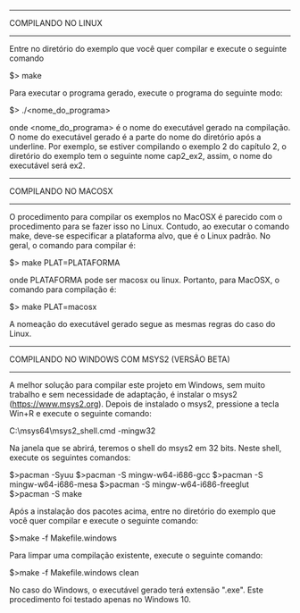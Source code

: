 *******************
COMPILANDO NO LINUX
*******************

Entre no diretório do exemplo que você quer compilar e execute o seguinte comando

$> make

Para executar o programa gerado, execute o programa do seguinte modo:

$> ./<nome_do_programa>

onde <nome_do_programa> é o nome do executável gerado na compilação. O nome do executável gerado é a parte do nome do diretório após a underline. Por exemplo, se estiver compilando o exemplo 2 do capítulo 2, o diretório do exemplo tem o seguinte nome cap2_ex2, assim, o nome do executável será ex2.


*********************
COMPILANDO NO MACOSX
*********************

O procedimento para compilar os exemplos no MacOSX é parecido com o procedimento para se fazer isso no Linux. Contudo, ao executar o comando make, deve-se especificar a plataforma alvo, que é o Linux padrão. No geral, o comando para compilar é:

$> make PLAT=PLATAFORMA

onde PLATAFORMA pode ser macosx ou linux. Portanto, para MacOSX, o comando para compilação é:

$> make PLAT=macosx

A nomeação do executável gerado segue as mesmas regras do caso do Linux.

*********************************************
COMPILANDO NO WINDOWS COM MSYS2 (VERSÃO BETA)
*********************************************
A melhor solução para compilar este projeto em Windows, sem muito trabalho e sem necessidade de adaptação, é instalar o msys2  (https://www.msys2.org). Depois de instalado o msys2, pressione a tecla Win+R e execute o seguinte comando:

C:\msys64\msys2_shell.cmd -mingw32

Na janela que se abrirá, teremos o shell do msys2 em 32 bits. Neste shell, execute os seguintes comandos:

$>pacman -Syuu
$>pacman -S mingw-w64-i686-gcc
$>pacman -S mingw-w64-i686-mesa
$>pacman -S mingw-w64-i686-freeglut
$>pacman -S make

Após a instalação dos pacotes acima, entre no diretório do exemplo que você quer compilar e execute o seguinte comando:

$>make -f Makefile.windows

Para limpar uma compilação existente, execute o seguinte comando:

$>make -f Makefile.windows clean

No caso do Windows, o executável gerado terá extensão ".exe".
Este procedimento foi testado apenas no Windows 10.
